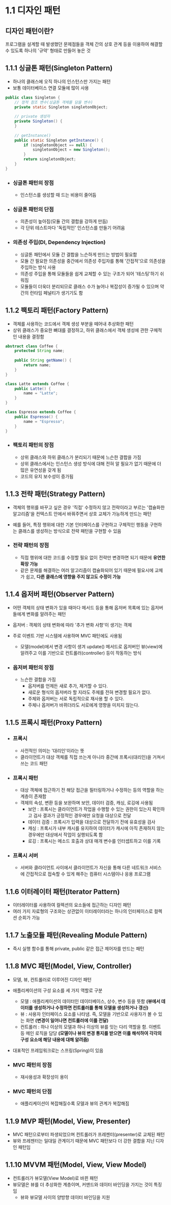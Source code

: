 # 1.1 디자인 패턴

## 디자인 패턴이란?
프로그램을 설계할 때 발생했던 문제점들을 객체 간의 상호 관계 등을 이용하여 해결할 수 있도록 하나의 '규약' 형태로 만들어 놓은 것

## 1.1.1 싱글톤 패턴(Singleton Pattern)
- 하나의 클래스에 오직 하나의 인스턴스만 가지는 패턴
- 보통 데이터베이스 연결 모듈에 많이 사용

```java
public class Singleton {
    // 정적 참조 변수(싱글톤 객체를 담을 변수)
    private static Singleton singletonObject;
    
    // private 생성자
    private Singleton() {
    }
    
    // getInstance()
    public static Singleton getInstance() {
        if (singletonObject == null) {
            singletonObject = new Singleton();
        }
        return singletonObject;
    }
}
```

- ### 싱글톤 패턴의 장점
  - 인스턴스를 생성할 때 드는 비용이 줄어듬
- ### 싱글톤 패턴의 단점
  - 의존성이 높아짐(모듈 간의 결합을 강하게 만듬)
  - 각 단위 테스트마다 '독립적인' 인스턴스를 만들기 어려움
- ### 의존성 주입(DI, Dependency Injection)
  - 싱글톤 패턴에서 모듈 간 결합을 느슨하게 만드는 방법이 필요함 
  - 모듈 간 필요한 의존성을 중간에서 의존성 주입자를 통해 '간접적'으로 의존성을 주입하는 방식 사용
  - 의존성 주입을 통해 모듈들을 쉽게 교체할 수 있는 구조가 되어 '테스팅'하기 쉬워짐
  - 모듈들이 더욱더 분리되므로 클래스 수가 늘어나 복잡성이 증가될 수 있으며 약간의 런타임 페널티가 생기기도 함

## 1.1.2 팩토리 패턴(Factory Pattern)
- 객체를 사용하는 코드에서 객체 생성 부분을 떼어내 추상화한 패턴
- 상위 클래스가 중요한 뼈대를 결정하고, 하위 클래스에서 객체 생성에 관한 구체적인 내용을 결정함

```java
abstract class Coffee {
    protected String name;
    
    public String getName() {
        return name;
    }
}

class Latte extends Coffee {
    public Latte() {
        name = "Latte";
    }
}

class Espresso extends Coffee {
    public Espresso() {
        name = "Espresso";
    }
}
```

- ### 팩토리 패턴의 장점
  - 상위 클래스와 하위 클래스가 분리되기 때문에 느슨한 결합을 가짐
  - 상위 클래스에서는 인스턴스 생성 방식에 대해 전혀 알 필요가 없기 때문에 더 많은 유연성을 갖게 됨
  - 코드의 유지 보수성이 증가됨

## 1.1.3 전략 패턴(Strategy Pattern)
- 객체의 행위를 바꾸고 싶은 경우 '직접' 수정하지 않고 전략이라고 부르는 '캡슐화한 알고리즘'을 컨텍스트 안에서 바꿔주면서 상호 교체가 가능하게 만드는 패턴
- 예를 들어, 특정 행위에 대한 기본 인터페이스를 구현하고 구체적인 행동을 구현하는 클래스를 생성하는 방식으로 전략 패턴을 구현할 수 있음

- ### 전략 패턴의 장점
  - 직접 행위에 대한 코드를 수정할 필요 없이 전략만 변경하면 되기 때문에 **유연한 확장 가능**
  - 같은 문제를 해결하는 여러 알고리즘이 캡슐화되어 있기 때문에 필요시에 교체가 쉽고, **다른 클래스에 영향을 주지 않고도 수정이 가능**
  
## 1.1.4 옵저버 패턴(Observer Pattern)
- 어떤 객체의 상태 변화가 있을 때마다 메서드 등을 통해 옵저버 목록에 있는 옵저버들에게 변화를 알려주는 패턴
- 옵저버 : 객체의 상태 변화에 따라 '추가 변화 사항'이 생기는 객체
- 주로 이벤트 기반 시스템에 사용하며 MVC 패턴에도 사용됨
  - 모델(model)에서 변경 사항이 생겨 update() 메서드로 옵저버인 뷰(view)에 알려주고 이를 기반으로 컨트롤러(controller) 등이 작동하는 방식

- ### 옵저버 패턴의 장점
  - 느슨한 결합을 가짐
    - 옵저버를 언제든 새로 추가, 제거할 수 있다.
    - 새로운 형식의 옵저버라 할 지라도 주체를 전혀 변경할 필요가 없다.
    - 주체와 옵저버는 서로 독립적으로 재사용 할 수 있다.
    - 주체나 옵저버가 바뀌더라도 서로에게 영향을 미치지 않는다.

## 1.1.5 프록시 패턴(Proxy Pattern)
- ### 프록시
  - 사전적인 의미는 '대리인'이라는 뜻
  - 클라이언트가 대상 객체를 직접 쓰는게 아니라 중간에 프록시(대리인)을 거쳐서 쓰는 코드 패턴
- ### 프록시 패턴
  - 대상 객체에 접근하기 전 해당 접근을 필터링하거나 수정하는 등의 역할을 하는 계층이 존재함
  - 객체의 속성, 변환 등을 보완하며 보안, 데이터 검증, 캐싱, 로깅에 사용됨
    - 보안 : 프록시는 클라이언트가 작업을 수행할 수 있는 권한이 있는지 확인하고 검사 결과가 긍정적인 경우에만 요청을 대상으로 전달
    - 데이터 검증 : 프록시가 입력을 대상으로 전달하기 전에 유효성을 검사
    - 캐싱 : 프록시가 내부 캐시를 유지하여 데이터가 캐시에 아직 존재하지 않는 경우에만 대상에서 작업이 실행되도록 함
    - 로깅 : 프록시는 메소드 호출과 상대 매개 변수를 인터셉트하고 이를 기록
- ### 프록시 서버
  - 서버와 클라이언트 사이에서 클라이언트가 자신을 통해 다른 네트워크 서비스에 간접적으로 접속할 수 있게 해주는 컴퓨터 시스템이나 응용 프로그램

## 1.1.6 이터레이터 패턴(Iterator Pattern)
- 이터레이터를 사용하여 컬렉션의 요소들에 접근하는 디자인 패턴
- 여러 가지 자료형의 구조와는 상관없이 이터레이터라는 하나의 인터페이스로 컬렉션 순회가 가능

## 1.1.7 노출모듈 패턴(Revealing Module Pattern)
- 즉시 실행 함수를 통해 private, public 같은 접근 제어자를 만드는 패턴

## 1.1.8 MVC 패턴(Model, View, Controller)
- 모델, 뷰, 컨트롤러로 이루어진 디자인 패턴
- 애플리케이션의 구성 요소를 세 가지 역할로 구분
  - 모델 : 애플리케이션의 데이터인 데이터베이스, 상수, 변수 등을 뜻함 **(뷰에서 데이터를 생성하거나 수정하면 컨트롤러를 통해 모델을 생성하거나 갱신)**
  - 뷰 : 사용자 인터페이스 요소를 나타냄. 즉, 모델을 기반으로 사용자가 볼 수 있는 화면 **(변경이 일어나면 컨트롤러에 이를 전달)**
  - 컨트롤러 : 하나 이상의 모델과 하나 이상의 뷰를 잇는 다리 역할을 함. 이벤트 등 메인 로직을 담당 **(모델이나 뷰의 변경 통지를 받으면 이를 해석하여 각각의 구성 요소에 해당 내용에 대해 알려줌)**
- 대표적인 프레임워크로는 스프링(Spring)이 있음

- ### MVC 패턴의 장점
  - 재사용성과 확장성이 용이
- ### MVC 패턴의 단점
  - 애플리케이션이 복잡해질수록 모델과 뷰의 관계가 복잡해짐

## 1.1.9 MVP 패턴(Model, View, Presenter)
- MVC 패턴으로부터 파생되었으며 컨트롤러가 프레젠터(presenter)로 교체된 패턴
- 뷰와 프레젠터는 일대일 관계이기 때문에 MVC 패턴보다 더 강한 결합을 지닌 디자인 패턴임

## 1.1.10 MVVM 패턴(Model, View, View Model)
- 컨트롤러가 뷰모델(View Model)로 바뀐 패턴
- 뷰모델은 뷰를 더 추상화한 계층이며, 커맨드와 데이터 바인딩을 가지는 것이 특징임
  - 뷰와 뷰모델 사이의 양방향 데이터 바인딩을 지원